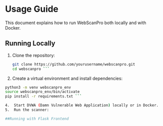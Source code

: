 # Usage Guide

This document explains how to run WebScanPro both locally and with Docker.

## Running Locally
1. Clone the repository:
   ```bash
   git clone https://github.com/yourusername/webscanpro.git
   cd webscanpro ```

2.	Create a virtual environment and install dependencies:
   ``` bash
   python3 -m venv webscanpro_env
   source webscanpro_env/bin/activate
   pip install -r requirements.txt ```

4.	Start DVWA (Damn Vulnerable Web Application) locally or in Docker.
5.	Run the scanner:

##Running with Flask Frontend
